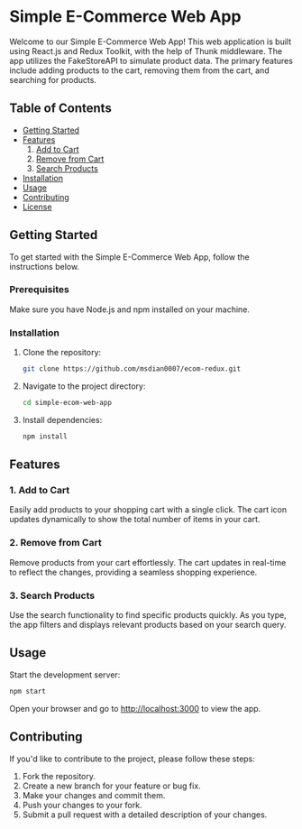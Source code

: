 # Simple E-Commerce Web App

Welcome to our Simple E-Commerce Web App! This web application is built using React.js and Redux Toolkit, with the help of Thunk middleware. The app utilizes the FakeStoreAPI to simulate product data. The primary features include adding products to the cart, removing them from the cart, and searching for products.

## Table of Contents
- [Getting Started](#getting-started)
- [Features](#features)
  1. [Add to Cart](#add-to-cart)
  2. [Remove from Cart](#remove-from-cart)
  3. [Search Products](#search-products)
- [Installation](#installation)
- [Usage](#usage)
- [Contributing](#contributing)
- [License](#license)

## Getting Started

To get started with the Simple E-Commerce Web App, follow the instructions below.

### Prerequisites

Make sure you have Node.js and npm installed on your machine.

### Installation

1. Clone the repository:

    ```bash
    git clone https://github.com/msdian0007/ecom-redux.git
    ```

2. Navigate to the project directory:

    ```bash
    cd simple-ecom-web-app
    ```

3. Install dependencies:

    ```bash
    npm install
    ```

## Features

### 1. Add to Cart

Easily add products to your shopping cart with a single click. The cart icon updates dynamically to show the total number of items in your cart.

### 2. Remove from Cart

Remove products from your cart effortlessly. The cart updates in real-time to reflect the changes, providing a seamless shopping experience.

### 3. Search Products

Use the search functionality to find specific products quickly. As you type, the app filters and displays relevant products based on your search query.

## Usage

Start the development server:

```bash
npm start
```

Open your browser and go to [http://localhost:3000](http://localhost:3000) to view the app.

## Contributing

If you'd like to contribute to the project, please follow these steps:

1. Fork the repository.
2. Create a new branch for your feature or bug fix.
3. Make your changes and commit them.
4. Push your changes to your fork.
5. Submit a pull request with a detailed description of your changes.
